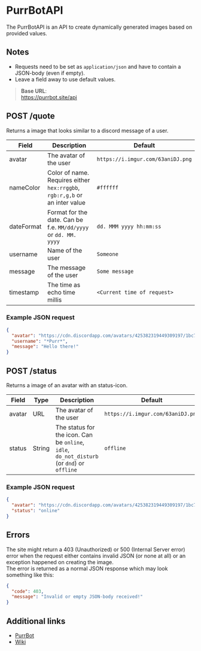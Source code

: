 # PurrBotAPI
The PurrBotAPI is an API to create dynamically generated images based on provided values.

## Notes
- Requests need to be set as `application/json` and have to contain a JSON-body (even if empty).
- Leave a field away to use default values.

> **Base URL**:  
> https://purrbot.site/api

## POST /quote
Returns a image that looks similar to a discord message of a user.

| Field      | Description                                                                | Default                           |
| ---------- | -------------------------------------------------------------------------- | --------------------------------- |
| avatar     | The avatar of the user                                                     | `https://i.imgur.com/63aniDJ.png` |
| nameColor  | Color of name. Requires either `hex:rrggbb`, `rgb:r,g,b` or an inter value | `#ffffff`                         |
| dateFormat | Format for the date. Can be f.e. `MM/dd/yyyy` or `dd. MM. yyyy`            | `dd. MMM yyyy hh:mm:ss`           |
| username   | Name of the user                                                           | `Someone`                         |
| message    | The message of the user                                                    | `Some message`                    |
| timestamp  | The time as echo time millis                                               | `<Current time of request>`       |

### Example JSON request
```json
{
  "avatar": "https://cdn.discordapp.com/avatars/425382319449309197/1bc79c1286f5ef94b721a249bae5336d.png",
  "username": "*Purr*",
  "message": "Hello there!"
}
```

## POST /status
Returns a image of an avatar with an status-icon.

| Field  | Type           | Description                                                                                | Default                           |
| ------ | -------------- | ------------------------------------------------------------------------------------------ | --------------------------------- |
| avatar | URL            | The avatar of the user                                                                     | `https://i.imgur.com/63aniDJ.png` |
| status | String         | The status for the icon. Can be `online`, `idle`, `do_not_disturb` (or `dnd`) or `offline` | `offline`                         |

### Example JSON request
```json
{
  "avatar": "https://cdn.discordapp.com/avatars/425382319449309197/1bc79c1286f5ef94b721a249bae5336d.png",
  "status": "online"
}
```

## Errors
The site might return a 403 (Unauthorized) or 500 (Internal Server error) error when the request either contains invalid JSON (or none at all) or an exception happened on creating the image.  
The error is returned as a normal JSON response which may look something like this:  
```json
{
  "code": 403,
  "message": "Invalid or empty JSON-body received!"
}
```

## Additional links
* [PurrBot](https://github.com/Andre601/PurrBot)
* [Wiki](https://docs.purrbot.site/bot)
